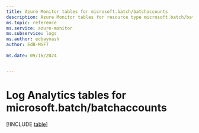 ```yaml
---
title: Azure Monitor tables for microsoft.batch/batchaccounts
description: Azure Monitor tables for resource type microsoft.batch/batchaccounts
ms.topic: reference
ms.service: azure-monitor
ms.subservice: logs
ms.author: edbaynash
author: EdB-MSFT
   
ms.date: 09/16/2024


---
```


# Log Analytics tables for microsoft.batch/batchaccounts  

[!INCLUDE [table](~/reusable-content/ce-skilling/azure/includes/azure-monitor/reference/tables/microsoft-batch_batchaccounts-include.md)]

